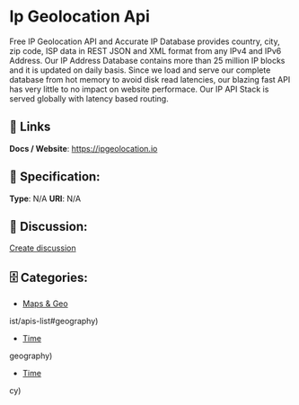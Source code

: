# Ip Geolocation Api


Free IP Geolocation API and Accurate IP Database provides country, city, zip code, ISP data in REST JSON and XML format from any IPv4 and IPv6 Address. Our IP Address Database contains more than 25 million IP blocks and it is updated on daily basis.  Since we load and serve our complete database from hot memory to avoid disk read latencies, our blazing fast API has very little to no impact on website performace. Our IP API Stack is served globally with latency based routing.

##  🔗 Links
**Docs / Website**: https://ipgeolocation.io

## 🧬 Specification:
**Type**: N/A
**URI**: N/A

## 💬 Discussion:
[Create discussion](https://github.com/apis-list/apis-list/discussions/new)

## 🗄️ Categories:
- [Maps & Geo](https://github.com/apis-list/apis-list#maps--geo)










ist/apis-list#geography)
- [Time](https://github.com/apis-list/apis-list#time)



geography)
- [Time](https://github.com/apis-list/apis-list#time)



cy)



